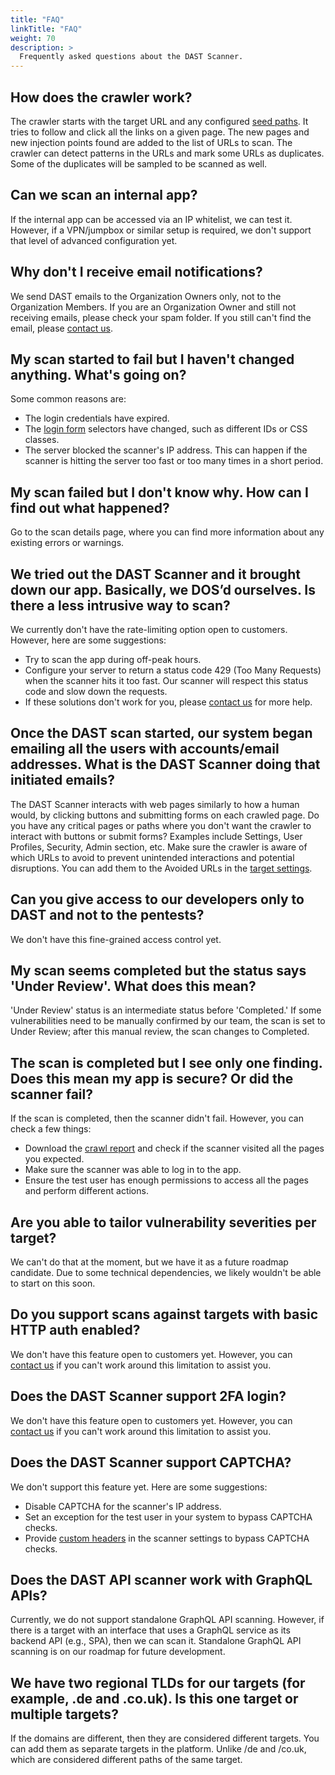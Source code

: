 ```yaml
---
title: "FAQ"
linkTitle: "FAQ"
weight: 70
description: >
  Frequently asked questions about the DAST Scanner.
---
```


## How does the crawler work?
The crawler starts with the target URL and any configured [seed paths]. It tries to follow and click all the links on a given page. The new pages and new injection points found are added to the list of URLs to scan. The crawler can detect patterns in the URLs and mark some URLs as duplicates. Some of the duplicates will be sampled to be scanned as well.

## Can we scan an internal app?
If the internal app can be accessed via an IP whitelist, we can test it. However, if a VPN/jumpbox or similar setup is required, we don't support that level of advanced configuration yet.

## Why don't I receive email notifications?
We send DAST emails to the Organization Owners only, not to the Organization Members. If you are an Organization Owner and still not receiving emails, please check your spam folder. If you still can't find the email, please [contact us].

## My scan started to fail but I haven't changed anything. What's going on?
Some common reasons are:
- The login credentials have expired.
- The [login form] selectors have changed, such as different IDs or CSS classes.
- The server blocked the scanner's IP address. This can happen if the scanner is hitting the server too fast or too many times in a short period.

## My scan failed but I don't know why. How can I find out what happened?
Go to the scan details page, where you can find more information about any existing errors or warnings.

## We tried out the DAST Scanner and it brought down our app. Basically, we DOS’d ourselves. Is there a less intrusive way to scan?
We currently don't have the rate-limiting option open to customers. However, here are some suggestions:
- Try to scan the app during off-peak hours.
- Configure your server to return a status code 429 (Too Many Requests) when the scanner hits it too fast. Our scanner will respect this status code and slow down the requests.
- If these solutions don't work for you, please [contact us] for more help.

## Once the DAST scan started, our system began emailing all the users with accounts/email addresses. What is the DAST Scanner doing that initiated emails?
The DAST Scanner interacts with web pages similarly to how a human would, by clicking buttons and submitting forms on each crawled page. Do you have any critical pages or paths where you don't want the crawler to interact with buttons or submit forms? Examples include Settings, User Profiles, Security, Admin section, etc. Make sure the crawler is aware of which URLs to avoid to prevent unintended interactions and potential disruptions. You can add them to the Avoided URLs in the [target settings].

## Can you give access to our developers only to DAST and not to the pentests?
We don't have this fine-grained access control yet.

## My scan seems completed but the status says 'Under Review'. What does this mean?
'Under Review' status is an intermediate status before 'Completed.' If some vulnerabilities need to be manually confirmed by our team, the scan is set to Under Review; after this manual review, the scan changes to Completed.

## The scan is completed but I see only one finding. Does this mean my app is secure? Or did the scanner fail?
If the scan is completed, then the scanner didn't fail. However, you can check a few things:
- Download the [crawl report] and check if the scanner visited all the pages you expected.
- Make sure the scanner was able to log in to the app.
- Ensure the test user has enough permissions to access all the pages and perform different actions.

## Are you able to tailor vulnerability severities per target?
We can't do that at the moment, but we have it as a future roadmap candidate. Due to some technical dependencies, we likely wouldn't be able to start on this soon.

## Do you support scans against targets with basic HTTP auth enabled?
We don't have this feature open to customers yet. However, you can [contact us] if you can't work around this limitation to assist you.

## Does the DAST Scanner support 2FA login?
We don't have this feature open to customers yet. However, you can [contact us] if you can't work around this limitation to assist you.

## Does the DAST Scanner support CAPTCHA?
We don't support this feature yet. Here are some suggestions:
- Disable CAPTCHA for the scanner's IP address.
- Set an exception for the test user in your system to bypass CAPTCHA checks.
- Provide [custom headers] in the scanner settings to bypass CAPTCHA checks.

## Does the DAST API scanner work with GraphQL APIs?
Currently, we do not support standalone GraphQL API scanning. However, if there is a target with an interface that uses a GraphQL service as its backend API (e.g., SPA), then we can scan it. Standalone GraphQL API scanning is on our roadmap for future development.

## We have two regional TLDs for our targets (for example, .de and .co.uk). Is this one target or multiple targets?
If the domains are different, then they are considered different targets. You can add them as separate targets in the platform. Unlike /de and /co.uk, which are considered different paths of the same target.

<!-- links -->

[target settings]: /platform-deep-dive/scans/targets/#configuring-a-target
[custom headers]: /platform-deep-dive/scans/target-auth/#custom-headers
[seed paths]: /platform-deep-dive/scans/targets/#configuring-a-target
[contact us]: mailto:dast@cobalt.io
[login form]: /platform-deep-dive/scans/target-auth/#using-a-login-form
[crawl report]: /platform-deep-dive/scans/#crawl-report